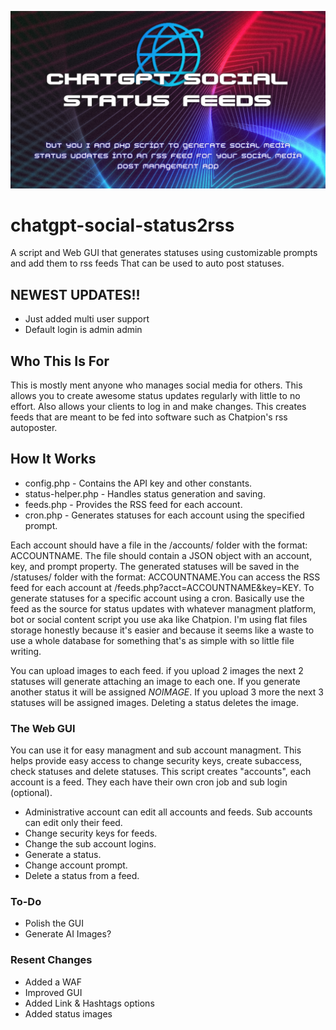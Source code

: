 ![Header](./png_20230324_105953_0000.png)

# chatgpt-social-status2rss
A script and Web GUI that generates statuses using customizable prompts and add them to rss feeds That can be used to auto post statuses.

## NEWEST UPDATES!!
- Just added multi user support
- Default login is admin admin

## Who This Is For
This is mostly ment anyone who manages social media for others. This allows you to create awesome status updates regularly with little to no effort. Also allows your clients to log in and make changes. This creates feeds that are meant to be fed into software such as Chatpion's rss autoposter.

## How It Works
- config.php - Contains the API key and other constants.
- status-helper.php - Handles status generation and saving.
- feeds.php - Provides the RSS feed for each account.
- cron.php - Generates statuses for each account using the specified prompt.

Each account should have a file in the /accounts/ folder with the format: ACCOUNTNAME. The file should contain a JSON object with an account, key, and prompt property. The generated statuses will be saved in the /statuses/ folder with the format: ACCOUNTNAME.You can access the RSS feed for each account at /feeds.php?acct=ACCOUNTNAME&key=KEY. To generate statuses for a specific account using a cron.  Basically use the feed as the source for status updates with whatever managment platform, bot or social content script you use aka like Chatpion. I'm using flat files storage honestly because it's easier and because it seems like a waste to use a whole database for something that's as simple with so little file writing.

You can upload images to each feed. if you upload 2 images the next 2 statuses will generate attaching an image to each one. If you generate another status it will be assigned _NOIMAGE_. If you upload 3 more the next 3 statuses will be assigned images. Deleting a status deletes the image.

### The Web GUI
You can use it for easy managment and sub account managment. This helps provide easy access to change security keys, create subaccess, check statuses and delete statuses. This script creates "accounts", each account is a feed. They each have their own cron job and sub login (optional).

-  Administrative account can edit all accounts and feeds. Sub accounts can edit only their feed.
-  Change security keys for feeds.
-  Change the sub account logins.
-  Generate a status.
-  Change account prompt.
-  Delete a status from a feed.

### To-Do
- Polish the GUI
- Generate AI Images?

### Resent Changes
- Added a WAF
- Improved GUI
- Added Link & Hashtags options
- Added status images